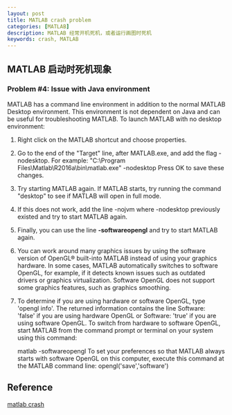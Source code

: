 ```yaml
---
layout: post
title: MATLAB crash problem
categories: [MATLAB]
description: MATLAB 经常开机死机，或者运行画图时死机
keywords: crash, MATLAB
---
```


## MATLAB 启动时死机现象

### Problem #4: Issue with Java environment

MATLAB has a command line environment in addition to the normal MATLAB Desktop environment. This environment is not dependent on Java and can be useful for troubleshooting MATLAB. To launch MATLAB with no desktop environment:

1. Right click on the MATLAB shortcut and choose properties.
2. Go to the end of the "Target" line, after MATLAB.exe, and add the flag -nodesktop. For example:
   "C:\Program Files\Matlab\R2016a\bin\matlab.exe" -nodesktop
   Press OK to save these changes.
3. Try starting MATLAB again. If MATLAB starts, try running the command "desktop" to see if MATLAB will open in full mode.
4. If this does not work, add the line -nojvm where -nodesktop previously existed and try to start MATLAB again.
5. Finally, you can use the line **-softwareopengl** and try to start MATLAB again.

6. You can work around many graphics issues by using the software version of OpenGL® built-into MATLAB instead of using your graphics hardware. In some cases, MATLAB automatically switches to software OpenGL, for example, if it detects known issues such as outdated drivers or graphics virtualization. Software OpenGL does not support some graphics features, such as graphics smoothing.

7. To determine if you are using hardware or software OpenGL, type 'opengl info'. The returned information contains the line Software: 'false' if you are using hardware OpenGL or Software: 'true' if you are using software OpenGL.
   To switch from hardware to software OpenGL, start MATLAB from the command prompt or terminal on your system using this command:

    matlab -softwareopengl
To set your preferences so that MATLAB always starts with software OpenGL on this computer, execute this command at the MATLAB command line:
    opengl('save','software')

## Reference
[matlab crash](https://www.mathworks.com/matlabcentral/answers/97167-why-will-matlab-not-start-up-properly-on-my-windows-based-system)